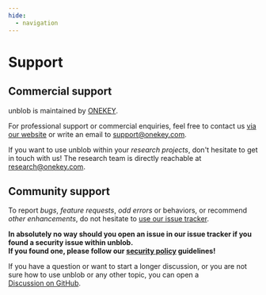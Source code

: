 ```yaml
---
hide:
  - navigation
---
```


# Support

## Commercial support

unblob is maintained by [ONEKEY](https://onekey.com/).

For professional support or commercial enquiries, feel free to contact us [via our website](https://onekey.com/contact/)
or write an email to support@onekey.com.

If you want to use unblob within your _research projects_, don't hesitate to get
in touch with us! The research team is directly reachable at research@onekey.com.

## Community support

To report _bugs_, _feature requests_, _odd errors_ or behaviors, or recommend
_other enhancements_, do not hesitate to
[use our issue tracker](https://github.com/onekey-sec/unblob/issues).

**In absolutely no way should you open an issue in our issue tracker if you
found a security issue within unblob.  
If you found one, please follow our
[security policy](https://github.com/onekey-sec/unblob/security/policy)
guidelines!**

If you have a question or want to start a longer discussion, or you are not sure how to use unblob or any other topic, you can open a  
[Discussion on GitHub](https://github.com/onekey-sec/unblob/discussions).
